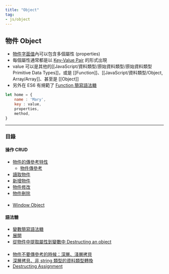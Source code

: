 ```yaml
---
title: "Object"
tag: 
- js/object
---
```

## 物件 Object
- [物件字面值](JavaScript/資料類型/Object,%20Array/Object/物件字面值.md)內可以包含多個屬性 (properties)
- 每個屬性通常都是以 [Key-Value Pair](JavaScript/資料類型/Object,%20Array/Object/Key-Value%20Pair.md) 的形式出現
- value 可以是其他的[[JavaScript/資料類型/原始資料類型/原始資料類型 Primitive Data Types]]，或是 [[Function]]、[[JavaScript/資料類型/Object, Array/Array]]、甚至是 [[Object]]
- 另外在 ES6 有規範了 [Function 簡寫語法糖](JavaScript/資料類型/Object,%20Array/Object/Function%20簡寫語法糖.md)

```js
let home = {
	name : 'Mary',
	key : value,
	properties,
	method,
}
```

---

### 目錄
#### 操作 CRUD
- [物件的傳參考特性](JavaScript/資料類型/Object,%20Array/Object/物件的傳參考特性.md)
	- [物件傳參考](JavaScript/資料類型/Object,%20Array/Object/物件傳參考.md)
- [讀取物件](JavaScript/資料類型/Object,%20Array/Object/讀取物件.md)
- [新增物件](JavaScript/資料類型/Object,%20Array/Object/新增物件.md)
- [物件修改](JavaScript/資料類型/Object,%20Array/Object/物件修改.md)
- [物件刪除](JavaScript/資料類型/Object,%20Array/Object/物件刪除.md)

#### 
- [Window Object](JavaScript/資料類型/Object,%20Array/Object/Window%20Object.md)

#### 語法糖
- [變數簡寫語法糖](JavaScript/資料類型/Object,%20Array/Object/變數簡寫語法糖.md)
- [展開](JavaScript/資料類型/Object,%20Array/Object/展開.md)
- [從物件中提取屬性到變數中 Destructing an object](JavaScript/資料類型/Object,%20Array/Object/從物件中提取屬性到變數中%20Destructing%20an%20object.md)

####
- [物件不要傳參考的時候：深層、淺層拷貝](JavaScript/資料類型/Object,%20Array/Object/物件不要傳參考的時候：深層、淺層拷貝.md)
- [深層拷貝、非 string 類型的資料類型轉換](JavaScript/資料類型/Object,%20Array/Object/深層拷貝、非%20string%20類型的資料類型轉換.md)
- [Destructing Assignment](JavaScript/資料類型/Object,%20Array/Object/Destructing%20Assignment.md)